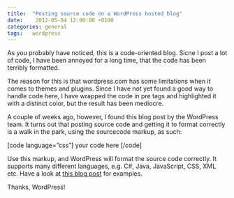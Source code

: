 ```yaml
---
title:  "Posting source code on a WordPress hosted blog"
date:    2012-05-04 12:00:00 +0100
categories: general
tags: 	wordpress
---
```



As you probably have noticed, this is a code-oriented blog. Sicne I post a lot of code,
I have been annoyed for a long time, that the code has been terribly formatted.

The reason for this is that wordpress.com has some limitations when it comes to themes
and plugins. Since I have not yet found a good way to handle code here, I have wrapped
the code in pre tags and highlighted it with a distinct color, but the result has been
mediocre.

A couple of weeks ago, however, I found this blog post by the WordPress team. It turns
out that posting source code and getting it to format correctly is a walk in the park,
using the sourcecode markup, as such:

[code language=”css”]
your code here
[/code]

Use this markup, and WordPress will format the source code correctly. It supports many
different languages, e.g. C#, Java, JavaScript, CSS, XML etc. Have a look at [this blog
post](http://en.support.wordpress.com/code/posting-source-code/) for examples.

Thanks, WordPress! 



